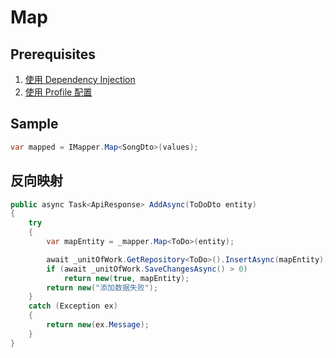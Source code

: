 # Map

## Prerequisites

1. [使用 Dependency Injection](../dependency-injection)
2. [使用 Profile 配置](../profile)

## Sample

```csharp
var mapped = IMapper.Map<SongDto>(values);
```

## 反向映射

```csharp
public async Task<ApiResponse> AddAsync(ToDoDto entity)
{
    try
    {
        var mapEntity = _mapper.Map<ToDo>(entity);

        await _unitOfWork.GetRepository<ToDo>().InsertAsync(mapEntity);
        if (await _unitOfWork.SaveChangesAsync() > 0)
            return new(true, mapEntity);
        return new("添加数据失败");
    }
    catch (Exception ex)
    {
        return new(ex.Message);
    }
}
```
